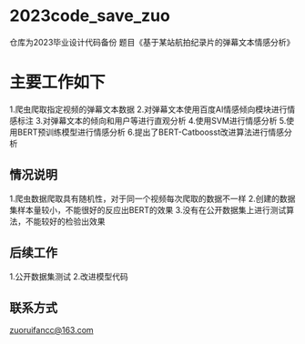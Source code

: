 # 2023code_save_zuo
仓库为2023毕业设计代码备份
题目《基于某站航拍纪录片的弹幕文本情感分析》
# 主要工作如下
  1.爬虫爬取指定视频的弹幕文本数据
  2.对弹幕文本使用百度AI情感倾向模块进行情感标注 
  3.对弹幕文本的倾向和用户等进行直观分析
  4.使用SVM进行情感分析
  5.使用BERT预训练模型进行情感分析
  6.提出了BERT-Catboosst改进算法进行情感分析
## 情况说明
  1.爬虫数据爬取具有随机性，对于同一个视频每次爬取的数据不一样
  2.创建的数据集样本量较小，不能很好的反应出BERT的效果
  3.没有在公开数据集上进行测试算法，不能较好的检验出效果

## 后续工作
  1.公开数据集测试
  2.改进模型代码

## 联系方式
zuoruifancc@163.com
